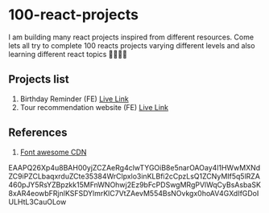 # 100-react-projects

I am building many react projects inspired from different resources. Come lets all try to complete 100 reacts projects varying different levels and also learning different react topics 🚀🧑🏻‍🚀

## Projects list

1. Birthday Reminder (FE) [Live Link](https://birthreminders.netlify.app/)
2. Tour recommendation website (FE) [Live Link](#)

## References

1. [Font awesome CDN](https://cdnjs.com/libraries/font-awesome)

EAAPQ26Xp4u8BAH00yjZCZAeRg4clwTYGOiB8e5narOAOay4l1HWwMXNdZC9iPZCLbaqxrduZCte35384WrClpxlo3inKLBfi2cCpzLsQ1ZCNyMIf5q5lRZA460pJY5RsYZBpzkk15MFnWNOhwj2Ez9bFcPDSwgMRgPVlWqCyBsAsbaSK8xAR4eowbFRjnlKSFSDYlmrKlC7VtZAevM554BsNOvkgx0hoAV4GXdIfGDoIULHtL3CauOLow
